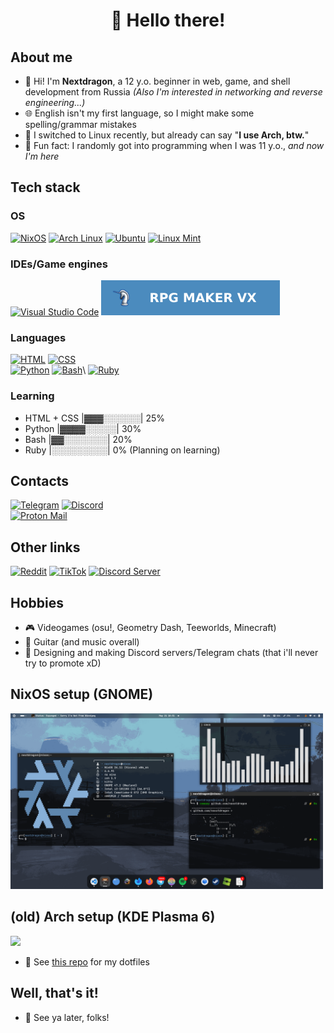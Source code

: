 <div align="center">

# 🌆 Hello there! 
</div>

## About me
- 👋 Hi! I'm **Nextdragon**, a 12 y.o. beginner in web, game, and shell development from Russia *(Also I'm interested in networking and reverse engineering...)*
- 🌐 English isn't my first language, so I might make some spelling/grammar mistakes
- 🐧 I switched to Linux recently, but already can say "**I use Arch, btw.**"
- 👀 Fun fact: I randomly got into programming when I was 11 y.o., *and now I'm here*

## Tech stack

### OS
[![NixOS](https://img.shields.io/badge/NixOS-5277C3?style=for-the-badge&logo=nixos&logoColor=fff)](https://nixos.org/) [![Arch Linux](https://img.shields.io/badge/Arch%20Linux-1793D1?style=for-the-badge&logo=arch-linux&logoColor=fff)](https://archlinux.org) [![Ubuntu](https://img.shields.io/badge/Ubuntu-E95420?style=for-the-badge&logo=ubuntu&logoColor=white)](https://ubuntu.com) [![Linux Mint](https://img.shields.io/badge/Linux%20Mint-87CF3E?style=for-the-badge&logo=linuxmint&logoColor=fff)](https://www.linuxmint.com/)

### IDEs/Game engines
[![Visual Studio Code](https://custom-icon-badges.demolab.com/badge/Visual%20Studio%20Code-0078d7.svg?style=for-the-badge&logo=vsc&logoColor=white)](https://code.visualstudio.com) [![RPG Maker VX](readme-assets/rpgvx.svg)](https://www.rpgmakerweb.com/)
### Languages
[![HTML](https://img.shields.io/badge/-HTML-E34F26?style=for-the-badge&logo=html5&logoColor=white)](https://en.wikipedia.org/wiki/HTML) [![CSS](https://img.shields.io/badge/-CSS-1572B6?style=for-the-badge&logo=css3&logoColor=white)](https://en.wikipedia.org/wiki/CSS)\
[![Python](https://img.shields.io/badge/-Python-3776AB?style=for-the-badge&logo=python&logoColor=white)](https://en.wikipedia.org/wiki/Python_(programming_language)) [![Bash](https://img.shields.io/badge/Bash-4EAA25?style=for-the-badge&logo=gnubash&logoColor=fff)](https://en.wikipedia.org/wiki/Bash_(Unix_shell))\
[![Ruby](https://img.shields.io/badge/-Ruby-CC342D?style=for-the-badge&logo=ruby&logoColor=white)](https://en.wikipedia.org/wiki/Ruby_(programming_language))

### Learning
- HTML + CSS |▓▓▓░░░░░░| 25%
- Python |▓▓▓▓░░░░░| 30%
- Bash |▓▓░░░░░░░| 20%
- Ruby |░░░░░░░░░| 0% (Planning on learning)

## Contacts
[![Telegram](https://img.shields.io/badge/Telegram-2CA5E0?style=for-the-badge&logo=telegram&logoColor=white)](https://t.me/nextdragon) [![Discord](https://img.shields.io/badge/Discord-%235865F2.svg?style=for-the-badge&logo=discord&logoColor=white)](https://discord.com/users/1290204703770284105)\
[![Proton Mail](https://img.shields.io/badge/Proton%20Mail-6D4AFF?style=for-the-badge&logo=protonmail&logoColor=fff)](mailto:nextdragon.dev@proton.me)

## Other links
[![Reddit](https://img.shields.io/badge/Reddit-FF4500?style=for-the-badge&logo=reddit&logoColor=white)](https://www.reddit.com/u/yuchiidev/) [![TikTok](https://img.shields.io/badge/TikTok-black?style=for-the-badge&logo=tiktok&logoColor=white)](https://tiktok.com/@nexxtdragon) [![Discord Server](https://img.shields.io/badge/Discord_Server-%235865F2.svg?style=for-the-badge&logo=discord&logoColor=white)](https://discord.gg/qV4Ye3hGNm)

## Hobbies
- 🎮 Videogames (osu!, Geometry Dash, Teeworlds, Minecraft)
- 🎸 Guitar (and music overall)
- 💬 Designing and making Discord servers/Telegram chats (that i'll never try to promote xD)

## NixOS setup (GNOME)
<img src="https://github.com/nexxtdragon/dotfiles/raw/main/screenshot.png?raw=true" width="500">

## (old) Arch setup (KDE Plasma 6)
<img src="https://github.com/nexxtdragon/nexxtdragon/blob/main/readme-assets/arch_old.png?raw=true" width="500">

- 🔌 See [this repo](https://github.com/nexxtdragon/dotfiles) for my dotfiles

## Well, that's it!
- 🫡 See ya later, folks!

